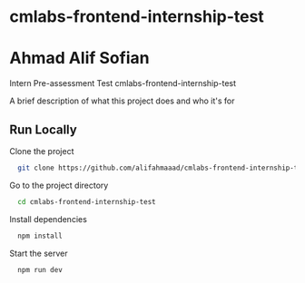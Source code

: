 # cmlabs-frontend-internship-test

# Ahmad Alif Sofian
Intern Pre-assessment Test
cmlabs-frontend-internship-test

A brief description of what this project does and who it's for


## Run Locally

Clone the project

```bash
  git clone https://github.com/alifahmaaad/cmlabs-frontend-internship-test.git
```

Go to the project directory

```bash
  cd cmlabs-frontend-internship-test
```

Install dependencies

```bash
  npm install
```

Start the server

```bash
  npm run dev
```

